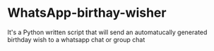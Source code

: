 # WhatsApp-birthay-wisher
It's a Python written script that will send an automatucally generated birthday wish to a whatsapp chat or group chat
